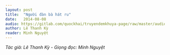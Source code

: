 ```yaml
---
layout: post
title:  "Người đàn bà hát ru"
date:   2014-08-08
audio: https://gitlab.com/quockhai/truyendemkhuya-page/raw/master/audio/2014_08_08.mp3 #2014_08_08.mp3
author: Lê Thanh Kỳ
reader: Minh Nguyệt
---
```


*Tác giả: Lê Thanh Kỳ - Giọng đọc: Minh Nguyệt*